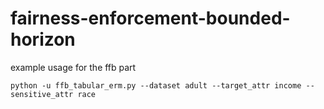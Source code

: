 # fairness-enforcement-bounded-horizon

example usage for the ffb part

```
python -u ffb_tabular_erm.py --dataset adult --target_attr income --sensitive_attr race
```